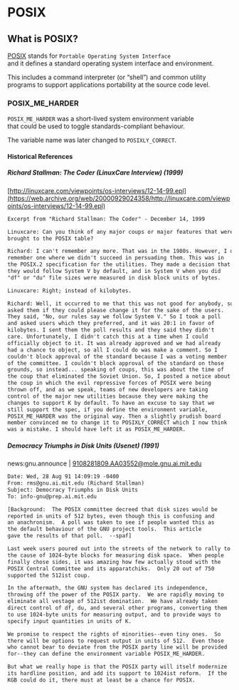 # POSIX

## What is POSIX?

[POSIX](https://pubs.opengroup.org/onlinepubs/9699919799.2018edition/) stands for `Portable Operating System Interface`  
and it defines a standard operating system interface and environment.

This includes a command interpreter (or “shell”) and common utility  
programs to support applications portability at the source code level.

### POSIX_ME_HARDER

`POSIX_ME_HARDER` was a short-lived system environment variable  
that could be used to toggle standards-compliant behaviour.

The variable name was later changed to `POSIXLY_CORRECT`.

#### Historical References

##### Richard Stallman: The Coder (LinuxCare Interview) (1999)

[http://linuxcare.com/viewpoints/os-interviews/12-14-99.epl](https://web.archive.org/web/20000929024358/http://linuxcare.com/viewpoints/os-interviews/12-14-99.epl)

```txt
Excerpt from "Richard Stallman: The Coder" - December 14, 1999

Linuxcare: Can you think of any major coups or major features that were
brought to the POSIX table?

Richard: I can't remember any more. That was in the 1980s. However, I do
remember one where we didn't succeed in persuading them. This was in
the POSIX.2 specification for the utilities. They made a decision that
they would follow System V by default, and in System V when you did
"df" or "du" file sizes were measured in disk block units of bytes.

Linuxcare: Right; instead of kilobytes.

Richard: Well, it occurred to me that this was not good for anybody, so I
asked them if they could please change it for the sake of the users.
They said, "No, our rules say we follow System V." So I took a poll
and asked users which they preferred, and it was 20:1 in favor of
kilobytes. I sent them the poll results and they said they didn't
care. Unfortunately, I didn't catch this at a time when I could
officially object to it. It was already approved and we had already
had a chance to object, so all I could do was make a comment. So I
couldn't block approval of the standard because I was a voting member
of the committee. I couldn't block approval of the standard on those
grounds, so instead... speaking of coups, this was about the time of
the coup that eliminated the Soviet Union. So, I posted a notice about
the coup in which the evil repressive forces of POSIX were being
thrown off, and as we speak, teams of new developers are taking
control of the major new utilities because they were making the
changes to support K by default. To have an excuse to say that we
still support the spec, if you define the environment variable,
POSIX_ME_HARDER was the original way. Then a slightly prudish board
member convinced me to change it to POSIXLY_CORRECT which I now think
was a mistake. I should have left it as POSIX_ME_HARDER.
```

##### Democracy Triumphs in Disk Units (Usenet) (1991)

news:gnu.announce | 9108281809.AA03552@mole.gnu.ai.mit.edu

```txt
Date: Wed, 28 Aug 91 14:09:19 -0400
From: rms@gnu.ai.mit.edu (Richard Stallman)
Subject: Democracy Triumphs in Disk Units
To: info-gnu@prep.ai.mit.edu

[Background:  The POSIX committee decreed that disk sizes would be
reported in units of 512 bytes, even though this is confusing and
an anachronism.  A poll was taken to see if people wanted this as
the default behaviour of the GNU project tools.  This article
gave the results of that poll.  --spaf]

Last week users poured out into the streets of the network to rally to
the cause of 1024-byte blocks for measuring disk space.  When people
finally chose sides, it was amazing how few actually stood with the
POSIX Central Committee and its apparatchiks.  Only 20 out of 750
supported the 512ist coup.

In the aftermath, the GNU system has declared its independence,
throwing off the power of the POSIX party.  We are rapidly moving to
eliminate all vestage of 512ist domination.  We have already taken
direct control of df, du, and several other programs, converting them
to use 1024-byte units for measuring output, and to provide ways to
specify input quantities in units of K.

We promise to respect the rights of minorities--even tiny ones.  So
there will be options to request output in units of 512.  Even those
who cannot bear to deviate from the POSIX party line will be provided
for--they can define the environment variable POSIX_ME_HARDER.

But what we really hope is that the POSIX party will itself modernize
its hardline position, and add its support to 1024ist reform.  If the
KGB could do it, there must at least be a chance for POSIX.
```
